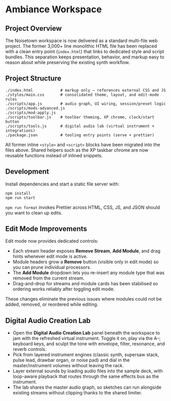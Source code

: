 # Ambiance Workspace

## Project Overview
The Noisetown workspace is now delivered as a standard multi-file web project. The former 3,000+ line monolithic HTML file has been replaced with a clean entry point (`index.html`) that links to dedicated style and script bundles. This separation keeps presentation, behavior, and markup easy to reason about while preserving the existing synth workflow.

## Project Structure
```
./index.html            # markup only – references external CSS and JS
./styles/main.css       # consolidated theme, layout, and edit-mode rules
./scripts/app.js        # audio graph, UI wiring, session/preset logic
./scripts/mods-advanced.js
./scripts/mod-apply.js
./scripts/toolbar.js    # toolbar theming, XP chrome, clock/start button
./scripts/tools.js      # digital audio lab (virtual instrument + integrations)
./package.json          # tooling entry points (serve + prettier)
```
All former inline `<style>` and `<script>` blocks have been migrated into the files above. Shared helpers such as the XP taskbar chrome are now reusable functions instead of inlined snippets.

## Development
Install dependencies and start a static file server with:
```
npm install
npm run start
```
`npm run format` invokes Prettier across HTML, CSS, JS, and JSON should you want to clean up edits.

## Edit Mode Improvements
Edit mode now provides dedicated controls:

- Each stream header exposes **Remove Stream**, **Add Module**, and drag hints whenever edit mode is active.
- Module headers grow a **Remove** button (visible only in edit mode) so you can prune individual processors.
- The **Add Module** dropdown lets you re-insert any module type that was removed from the current stream.
- Drag-and-drop for streams and module cards has been stabilised so ordering works reliably after toggling edit mode.

These changes eliminate the previous issues where modules could not be added, removed, or reordered while editing.

## Digital Audio Creation Lab

- Open the **Digital Audio Creation Lab** panel beneath the workspace to jam with the refreshed virtual instrument. Toggle it on, play via the A–; keyboard keys, and sculpt the tone with envelope, filter, resonance, and reverb controls.
- Pick from layered instrument engines (classic synth, supersaw stack, pulse lead, drawbar organ, or noise pad) and dial in the master/instrument volumes without leaving the rack.
- Layer external sounds by loading audio files into the sample deck, with loop-aware playback that routes through the same effects bus as the instrument.
- The lab shares the master audio graph, so sketches can run alongside existing streams without clipping thanks to the shared limiter.
